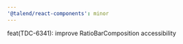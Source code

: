 ```yaml
---
'@talend/react-components': minor
---
```


feat(TDC-6341): improve RatioBarComposition accessibility
